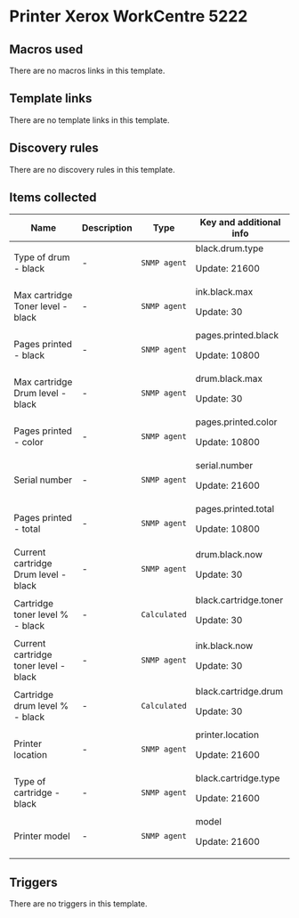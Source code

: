 # Printer Xerox WorkCentre 5222

## Macros used

There are no macros links in this template.

## Template links

There are no template links in this template.

## Discovery rules

There are no discovery rules in this template.

## Items collected

|Name|Description|Type|Key and additional info|
|----|-----------|----|----|
|Type of drum - black|<p>-</p>|`SNMP agent`|black.drum.type<p>Update: 21600</p>|
|Max cartridge Toner level - black|<p>-</p>|`SNMP agent`|ink.black.max<p>Update: 30</p>|
|Pages printed - black|<p>-</p>|`SNMP agent`|pages.printed.black<p>Update: 10800</p>|
|Max cartridge Drum level - black|<p>-</p>|`SNMP agent`|drum.black.max<p>Update: 30</p>|
|Pages printed - color|<p>-</p>|`SNMP agent`|pages.printed.color<p>Update: 10800</p>|
|Serial number|<p>-</p>|`SNMP agent`|serial.number<p>Update: 21600</p>|
|Pages printed - total|<p>-</p>|`SNMP agent`|pages.printed.total<p>Update: 10800</p>|
|Current cartridge Drum level - black|<p>-</p>|`SNMP agent`|drum.black.now<p>Update: 30</p>|
|Cartridge toner level % - black|<p>-</p>|`Calculated`|black.cartridge.toner<p>Update: 30</p>|
|Current cartridge toner level - black|<p>-</p>|`SNMP agent`|ink.black.now<p>Update: 30</p>|
|Cartridge drum level % - black|<p>-</p>|`Calculated`|black.cartridge.drum<p>Update: 30</p>|
|Printer location|<p>-</p>|`SNMP agent`|printer.location<p>Update: 21600</p>|
|Type of cartridge - black|<p>-</p>|`SNMP agent`|black.cartridge.type<p>Update: 21600</p>|
|Printer model|<p>-</p>|`SNMP agent`|model<p>Update: 21600</p>|
## Triggers

There are no triggers in this template.

